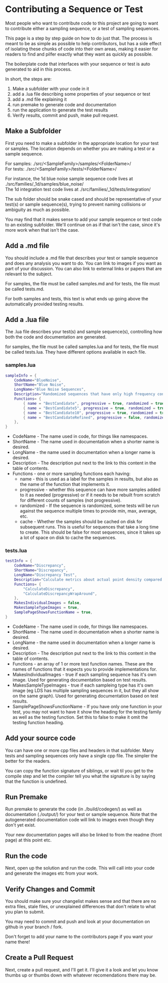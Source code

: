 # Contributing a Sequence or Test

Most people who want to contribute code to this project are going to want to contribute either a sampling sequence, or a test of sampling sequences.

This page is a step by step guide on how to do just that.  The process is meant to be as simple as possible to help contributors, but has a side effect of isolating these chunks of code into their own areas, making it easier for readers to find and pilfer exactly what they want as quickly as possible.

The boilerplate code that interfaces with your sequence or test is auto generated to aid in this process.

In short, the steps are:
1. Make a subfolder with your code in it
2. add a .lua file describing some properties of your sequence or test
3. add a .md file explaining it
4. run premake to generate code and documentation
5. run the application to generate the test results
6. Verify results, commit and push, make pull request.

## Make a Subfolder

First you need to make a subfolder in the appropriate location for your test or samples. The location depends on whether you are making a test or a sample sequence.

For samples: ./src/&lt;SampleFamily&gt;/samples/&lt;FolderName&gt;/  
For tests: ./src/&lt;SampleFamily&gt;/tests/&lt;FolderName&gt;/  
  
For instance, the 1d blue noise sample sequence code lives at ./src/families/_1d/samples/blue_noise/  
The 1d integration test code lives at ./src/families/_1d/tests/integration/  

The sub folder should be snake cased and should be representative of your test(s) or sample sequence(s), trying to prevent naming collisions or ambiguity as much as possible.

You may find that it makes sense to add your sample sequence or test code to an existing subfolder. We'll continue on as if that isn't the case, since it's more work when that isn't the case.

## Add a .md file

You should include a .md file that describes your test or sample sequence and does any analysis you want to do.  You can link to images if you want as part of your discussion.  You can also link to external links or papers that are relevant to the subject.

For samples, the file must be called samples.md and for tests, the file must be called tests.md.

For both samples and tests, this text is what ends up going above the automatically provided testing results.

## Add a .lua file

The .lua file describes your test(s) and sample sequence(s), controlling how both the code and documentation are generated.

for samples, the file must be called samples.lua and for tests, the file must be called tests.lua.  They have different options available in each file.

### samples.lua

```lua
sampleInfo = {
    CodeName="BlueNoise",
    ShortName="Blue Noise",
    LongName="Blue Noise Sequences",
    Description="Randomized sequences that have only high frequency content",
    Functions= {
        { name = "BestCandidate", progressive = true, randomized = true, cache = true },
        { name = "BestCandidate5", progressive = true, randomized = true, cache = true },
        { name = "BestCandidate10", progressive = true, randomized = true, cache = true },
        { name = "BestCandidateRefined", progressive = false, randomized = true, cache = true },
    },
}
```

* CodeName - The name used in code, for things like namespaces.
* ShortName - The name used in documentation when a shorter name is desired.
* LongName - the name used in documentation when a longer name is desired.
* Description - The description put next to the link to this content in the table of contents.
* Functions - one or more sampling functions each having:
  * name - this is used as a label for the samples in results, but also as the name of the function that implements it.
  * progressive - whether this sequence can have more samples added to it as needed (progressive) or if it needs to be rebuilt from scratch for different counts of samples (not progressive).
  * randomized - If the sequence is randomized, some tests will be run against the sequence multiple times to provide min, max, average, etc.
  * cache - Whether the samples should be cached on disk for subsequent runs.  This is useful for sequences that take a long time to create.  This should be false for most sequences, since it takes up a lot of space on disk to cache the sequences.

### tests.lua

```lua
testInfo = {
    CodeName="Discrepancy",
    ShortName="Discrepancy",
    LongName="Discrepancy Test",
    Description="Calculate metrics about actual point density compared to expected point density if the points were uniformly spaced.",
    Functions= {
        "CalculateDiscrepancy",
        "CalculateDiscrepancyWrapAround",
    },
    MakesIndividualImages = false,
    MakesSampleTypeImages = true,
    SamplePageShowsFunctionName = true,
}
```

* CodeName - The name used in code, for things like namespaces.
* ShortName - The name used in documentation when a shorter name is desired.
* LongName - the name used in documentation when a longer name is desired.
* Description - The description put next to the link to this content in the table of contents.
* Functions - an array of 1 or more test function names.  These are the names of functions that it expects you to provide implementations for.
* MakesIndividualImages - true if each sampling sequence has it's own image.  Used for generating documentation based on test results.
* MakesSampleTypeImages - true if each sampleing type has it's own image (eg LDS has multiple sampling sequences in it, but they all show on the same graph).  Used for generating documentation based on test results.
* SamplePageShowsFunctionName - If you have only one function in your test, you may not want to have it show the heading for the testing family as well as the testing function.  Set this to false to make it omit the testing function heading.

## Add your source code

You can have one or more cpp files and headers in that subfolder.  Many tests and sampling sequences only have a single cpp file.  The simpler the better for the readers.

You can copy the function signature of siblings, or wait til you get to the compile step and let the compiler tell you what the signature is by saying that the function is undefined.

## Run Premake

Run premake to generate the code (in ./build/codegen/) as well as documentation (./output/) for your test or sample sequence.  Note that the autogenerated documentation code will link to images even though they don't yet exist.

Your new documentation pages will also be linked to from the readme (front page) at this point etc.

## Run the code

Next, open up the solution and run the code.  This will call into your code and generate the images etc from your work.

## Verify Changes and Commit

You should make sure your changelist makes sense and that there are no extra files, stale files, or unexplained differences that don't relate to what you plan to submit.

You may need to commit and push and look at your documentation on github in your branch / fork.

Don't forget to add your name to the contributors page if you want your name there!

## Create a Pull Request

Next, create a pull request, and I'll get it.  I'll give it a look and let you know thumbs up or thumbs down with whatever recomendations there may be.
